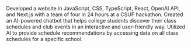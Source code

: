 Developed a website in JavaScript, CSS, TypeScript, React, OpenAI API, and Next.js with a team of four in 24 hours at a CSUF hackathon.
Created an AI-powered chatbot that helps college students discover their class schedules and club events in an interactive and user-friendly way.
Utilized AI to provide schedule recommendations by accessing data on all class schedules for a specific school.
